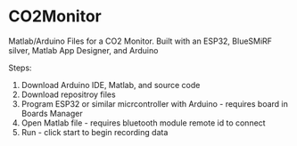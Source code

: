# CO2Monitor
Matlab/Arduino Files for a CO2 Monitor. Built with an ESP32, BlueSMiRF silver, Matlab App Designer, and Arduino 

Steps:
1. Download Arduino IDE, Matlab, and source code
2. Download repositroy files
3. Program ESP32 or similar micrcontroller with Arduino - requires board in Boards Manager
4. Open Matlab file - requires bluetooth module remote id to connect
5. Run - click start to begin recording data


